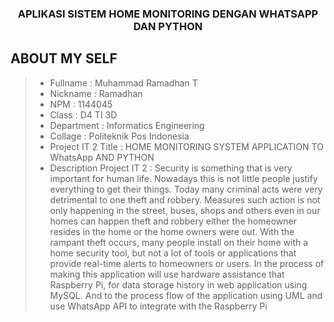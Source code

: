 <h3 align="center">
APLIKASI SISTEM HOME MONITORING DENGAN WHATSAPP DAN PYTHON
</h3>

ABOUT MY SELF
-------

> - Fullname 				 : Muhammad Ramadhan T
> - Nickname 				 : Ramadhan
> - NPM		 				 : 1144045
> - Class	 				 : D4 TI 3D
> - Department  			 : Informatics Engineering
> - Collage					 : Politeknik Pos Indonesia
> - Project IT 2 Title  	 : HOME MONITORING SYSTEM APPLICATION TO WhatsApp AND PYTHON
> - Description Project IT 2 : Security is something that is very important for human life. Nowadays this is not little people justify everything to get their things. Today many criminal acts were very detrimental to one theft and robbery. Measures such action is not only happening in the street, buses, shops and others even in our homes can happen theft and robbery either the homeowner resides in the home or the home owners were out. With the rampant theft occurs, many people install on their home with a home security tool, but not a lot of tools or applications that provide real-time alerts to homeowners or users. In the process of making this application will use hardware assistance that Raspberry Pi, for data storage history in web application using MySQL. And to the process flow of the application using UML and use WhatsApp API to integrate with the Raspberry Pi
